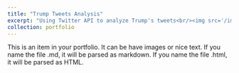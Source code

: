 ```yaml
---
title: "Trump Tweets Analysis"
excerpt: "Using Twitter API to analyze Trump's tweets<br/><img src='/images/trump_tweets.jpeg' sizes="500x300">"
collection: portfolio
---
```


This is an item in your portfolio. It can be have images or nice text. If you name the file .md, it will be parsed as markdown. If you name the file .html, it will be parsed as HTML. 
